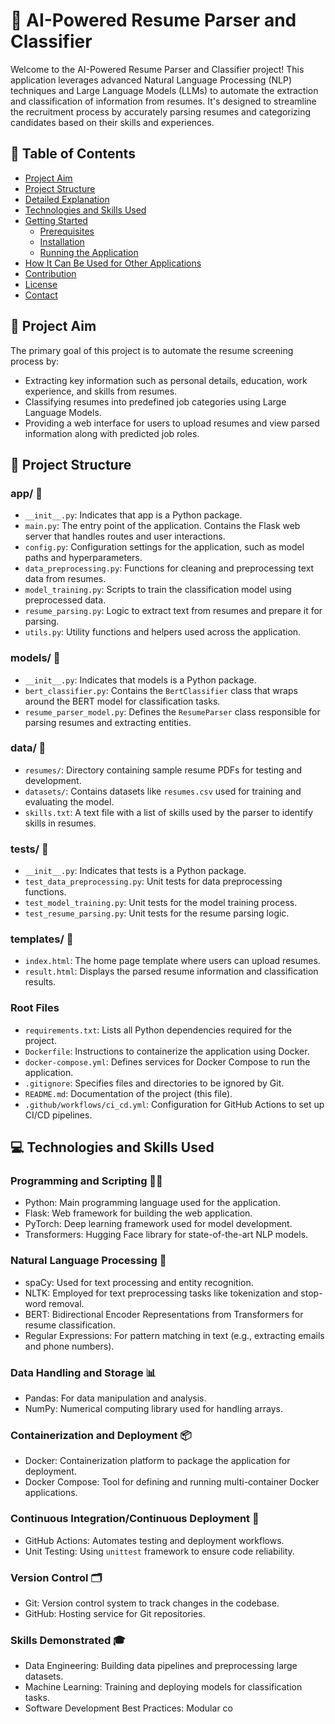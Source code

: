 # 📝 AI-Powered Resume Parser and Classifier

Welcome to the AI-Powered Resume Parser and Classifier project! This application leverages advanced Natural Language Processing (NLP) techniques and Large Language Models (LLMs) to automate the extraction and classification of information from resumes. It's designed to streamline the recruitment process by accurately parsing resumes and categorizing candidates based on their skills and experiences.

## 📌 Table of Contents
- [Project Aim](#project-aim)
- [Project Structure](#project-structure)
- [Detailed Explanation](#detailed-explanation)
- [Technologies and Skills Used](#technologies-and-skills-used)
- [Getting Started](#getting-started)
    - [Prerequisites](#prerequisites)
    - [Installation](#installation)
    - [Running the Application](#running-the-application)
- [How It Can Be Used for Other Applications](#how-it-can-be-used-for-other-applications)
- [Contribution](#contribution)
- [License](#license)
- [Contact](#contact)


## 🎯 Project Aim

The primary goal of this project is to automate the resume screening process by:
- Extracting key information such as personal details, education, work experience, and skills from resumes.
- Classifying resumes into predefined job categories using Large Language Models.
- Providing a web interface for users to upload resumes and view parsed information along with predicted job roles.

## 📂 Project Structure

### app/ 📁
- `__init__.py`: Indicates that app is a Python package.
- `main.py`: The entry point of the application. Contains the Flask web server that handles routes and user interactions.
- `config.py`: Configuration settings for the application, such as model paths and hyperparameters.
- `data_preprocessing.py`: Functions for cleaning and preprocessing text data from resumes.
- `model_training.py`: Scripts to train the classification model using preprocessed data.
- `resume_parsing.py`: Logic to extract text from resumes and prepare it for parsing.
- `utils.py`: Utility functions and helpers used across the application.

### models/ 📁
- `__init__.py`: Indicates that models is a Python package.
- `bert_classifier.py`: Contains the `BertClassifier` class that wraps around the BERT model for classification tasks.
- `resume_parser_model.py`: Defines the `ResumeParser` class responsible for parsing resumes and extracting entities.

### data/ 📁
- `resumes/`: Directory containing sample resume PDFs for testing and development.
- `datasets/`: Contains datasets like `resumes.csv` used for training and evaluating the model.
- `skills.txt`: A text file with a list of skills used by the parser to identify skills in resumes.

### tests/ 📁
- `__init__.py`: Indicates that tests is a Python package.
- `test_data_preprocessing.py`: Unit tests for data preprocessing functions.
- `test_model_training.py`: Unit tests for the model training process.
- `test_resume_parsing.py`: Unit tests for the resume parsing logic.

### templates/ 📁
- `index.html`: The home page template where users can upload resumes.
- `result.html`: Displays the parsed resume information and classification results.

### Root Files
- `requirements.txt`: Lists all Python dependencies required for the project.
- `Dockerfile`: Instructions to containerize the application using Docker.
- `docker-compose.yml`: Defines services for Docker Compose to run the application.
- `.gitignore`: Specifies files and directories to be ignored by Git.
- `README.md`: Documentation of the project (this file).
- `.github/workflows/ci_cd.yml`: Configuration for GitHub Actions to set up CI/CD pipelines.

## 💻 Technologies and Skills Used

### Programming and Scripting 🧑‍💻
- Python: Main programming language used for the application.
- Flask: Web framework for building the web application.
- PyTorch: Deep learning framework used for model development.
- Transformers: Hugging Face library for state-of-the-art NLP models.

### Natural Language Processing 🧠
- spaCy: Used for text processing and entity recognition.
- NLTK: Employed for text preprocessing tasks like tokenization and stop-word removal.
- BERT: Bidirectional Encoder Representations from Transformers for resume classification.
- Regular Expressions: For pattern matching in text (e.g., extracting emails and phone numbers).

### Data Handling and Storage 📊
- Pandas: For data manipulation and analysis.
- NumPy: Numerical computing library used for handling arrays.

### Containerization and Deployment 📦
- Docker: Containerization platform to package the application for deployment.
- Docker Compose: Tool for defining and running multi-container Docker applications.

### Continuous Integration/Continuous Deployment 🚀
- GitHub Actions: Automates testing and deployment workflows.
- Unit Testing: Using `unittest` framework to ensure code reliability.

### Version Control 🗂️
- Git: Version control system to track changes in the codebase.
- GitHub: Hosting service for Git repositories.

### Skills Demonstrated 🎓
- Data Engineering: Building data pipelines and preprocessing large datasets.
- Machine Learning: Training and deploying models for classification tasks.
- Software Development Best Practices: Modular co
